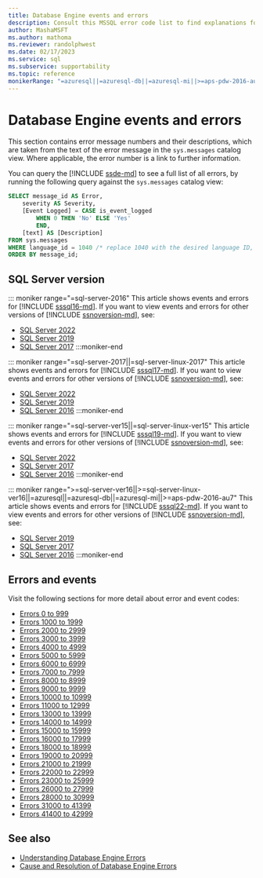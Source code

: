 ```yaml
---
title: Database Engine events and errors
description: Consult this MSSQL error code list to find explanations for error messages for SQL Server database engine events.
author: MashaMSFT
ms.author: mathoma
ms.reviewer: randolphwest
ms.date: 02/17/2023
ms.service: sql
ms.subservice: supportability
ms.topic: reference
monikerRange: "=azuresql||=azuresql-db||=azuresql-mi||>=aps-pdw-2016-au7||>=sql-server-2016||>=sql-server-linux-2017"
---
```

# Database Engine events and errors

This section contains error message numbers and their descriptions, which are taken from the text of the error message in the `sys.messages` catalog view. Where applicable, the error number is a link to further information.

You can query the [!INCLUDE [ssde-md](../../includes/ssde-md.md)] to see a full list of all errors, by running the following query against the `sys.messages` catalog view:

```sql
SELECT message_id AS Error,
    severity AS Severity,
    [Event Logged] = CASE is_event_logged
        WHEN 0 THEN 'No' ELSE 'Yes'
        END,
    [text] AS [Description]
FROM sys.messages
WHERE language_id = 1040 /* replace 1040 with the desired language ID, such as 1033 for US English*/
ORDER BY message_id;
```

## SQL Server version

::: moniker range="=sql-server-2016"
This article shows events and errors for [!INCLUDE [sssql16-md](../../includes/sssql16-md.md)]. If you want to view events and errors for other versions of [!INCLUDE [ssnoversion-md](../../includes/ssnoversion-md.md)], see:

- [SQL Server 2022](?view=sql-server-ver16&preserve-view=true)
- [SQL Server 2019](?view=sql-server-ver15&preserve-view=true)
- [SQL Server 2017](?view=sql-server-2017&preserve-view=true)
:::moniker-end

::: moniker range="=sql-server-2017||=sql-server-linux-2017"
This article shows events and errors for [!INCLUDE [sssql17-md](../../includes/sssql17-md.md)]. If you want to view events and errors for other versions of [!INCLUDE [ssnoversion-md](../../includes/ssnoversion-md.md)], see:

- [SQL Server 2022](?view=sql-server-ver16&preserve-view=true)
- [SQL Server 2019](?view=sql-server-ver15&preserve-view=true)
- [SQL Server 2016](?view=sql-server-2016&preserve-view=true)
:::moniker-end

::: moniker range="=sql-server-ver15||=sql-server-linux-ver15"
This article shows events and errors for [!INCLUDE [sssql19-md](../../includes/sssql19-md.md)]. If you want to view events and errors for other versions of [!INCLUDE [ssnoversion-md](../../includes/ssnoversion-md.md)], see:

- [SQL Server 2022](?view=sql-server-ver16&preserve-view=true)
- [SQL Server 2017](?view=sql-server-2017&preserve-view=true)
- [SQL Server 2016](?view=sql-server-2016&preserve-view=true)
:::moniker-end

::: moniker range=">=sql-server-ver16||>=sql-server-linux-ver16||=azuresql||=azuresql-db||=azuresql-mi||>=aps-pdw-2016-au7"
This article shows events and errors for [!INCLUDE [sssql22-md](../../includes/sssql22-md.md)]. If you want to view events and errors for other versions of [!INCLUDE [ssnoversion-md](../../includes/ssnoversion-md.md)], see:

- [SQL Server 2019](?view=sql-server-ver15&preserve-view=true)
- [SQL Server 2017](?view=sql-server-2017&preserve-view=true)
- [SQL Server 2016](?view=sql-server-2016&preserve-view=true)
:::moniker-end

## Errors and events

Visit the following sections for more detail about error and event codes:

- [Errors 0 to 999](database-engine-events-and-errors-0-to-999.md)
- [Errors 1000 to 1999](database-engine-events-and-errors-1000-to-1999.md)
- [Errors 2000 to 2999](database-engine-events-and-errors-2000-to-2999.md)
- [Errors 3000 to 3999](database-engine-events-and-errors-3000-to-3999.md)
- [Errors 4000 to 4999](database-engine-events-and-errors-4000-to-4999.md)
- [Errors 5000 to 5999](database-engine-events-and-errors-5000-to-5999.md)
- [Errors 6000 to 6999](database-engine-events-and-errors-6000-to-6999.md)
- [Errors 7000 to 7999](database-engine-events-and-errors-7000-to-7999.md)
- [Errors 8000 to 8999](database-engine-events-and-errors-8000-to-8999.md)
- [Errors 9000 to 9999](database-engine-events-and-errors-9000-to-9999.md)
- [Errors 10000 to 10999](database-engine-events-and-errors-10000-to-10999.md)
- [Errors 11000 to 12999](database-engine-events-and-errors-11000-to-12999.md)
- [Errors 13000 to 13999](database-engine-events-and-errors-13000-to-13999.md)
- [Errors 14000 to 14999](database-engine-events-and-errors-14000-to-14999.md)
- [Errors 15000 to 15999](database-engine-events-and-errors-15000-to-15999.md)
- [Errors 16000 to 17999](database-engine-events-and-errors-16000-to-17999.md)
- [Errors 18000 to 18999](database-engine-events-and-errors-18000-to-18999.md)
- [Errors 19000 to 20999](database-engine-events-and-errors-19000-to-20999.md)
- [Errors 21000 to 21999](database-engine-events-and-errors-21000-to-21999.md)
- [Errors 22000 to 22999](database-engine-events-and-errors-22000-to-22999.md)
- [Errors 23000 to 25999](database-engine-events-and-errors-23000-to-25999.md)
- [Errors 26000 to 27999](database-engine-events-and-errors-26000-to-27999.md)
- [Errors 28000 to 30999](database-engine-events-and-errors-28000-to-30999.md)
- [Errors 31000 to 41399](database-engine-events-and-errors-31000-to-41399.md)
- [Errors 41400 to 42999](database-engine-events-and-errors-41400-to-42999.md)

## See also

- [Understanding Database Engine Errors](../../relational-databases/errors-events/understanding-database-engine-errors.md)
- [Cause and Resolution of Database Engine Errors](/previous-versions/sql/sql-server-2016/ms365262(v=sql.130))
